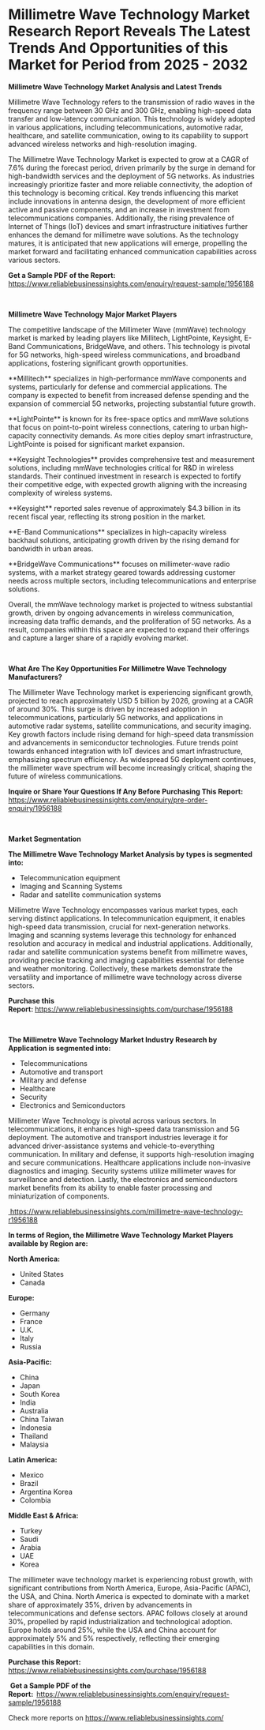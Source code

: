 <p><h1>Millimetre Wave Technology Market Research Report Reveals The Latest Trends And Opportunities of this Market for Period from 2025 - 2032</h1></p><p><strong>Millimetre Wave Technology Market Analysis and Latest Trends</strong></p>
<p><p>Millimetre Wave Technology refers to the transmission of radio waves in the frequency range between 30 GHz and 300 GHz, enabling high-speed data transfer and low-latency communication. This technology is widely adopted in various applications, including telecommunications, automotive radar, healthcare, and satellite communication, owing to its capability to support advanced wireless networks and high-resolution imaging.</p><p>The Millimetre Wave Technology Market is expected to grow at a CAGR of 7.6% during the forecast period, driven primarily by the surge in demand for high-bandwidth services and the deployment of 5G networks. As industries increasingly prioritize faster and more reliable connectivity, the adoption of this technology is becoming critical. Key trends influencing this market include innovations in antenna design, the development of more efficient active and passive components, and an increase in investment from telecommunications companies. Additionally, the rising prevalence of Internet of Things (IoT) devices and smart infrastructure initiatives further enhances the demand for millimetre wave solutions. As the technology matures, it is anticipated that new applications will emerge, propelling the market forward and facilitating enhanced communication capabilities across various sectors.</p></p>
<p><strong>Get a Sample PDF of the Report:&nbsp;</strong> <a href="https://www.reliablebusinessinsights.com/enquiry/request-sample/1956188?utm_campaign=2323&utm_medium=2&utm_source=Github&utm_content=ia&utm_term=17022025&utm_id=millimetre-wave-technology">https://www.reliablebusinessinsights.com/enquiry/request-sample/1956188</a></p>
<p>&nbsp;</p>
<p><strong>Millimetre Wave Technology Major Market Players</strong></p>
<p><p>The competitive landscape of the Millimeter Wave (mmWave) technology market is marked by leading players like Millitech, LightPointe, Keysight, E-Band Communications, BridgeWave, and others. This technology is pivotal for 5G networks, high-speed wireless communications, and broadband applications, fostering significant growth opportunities.</p><p>**Millitech** specializes in high-performance mmWave components and systems, particularly for defense and commercial applications. The company is expected to benefit from increased defense spending and the expansion of commercial 5G networks, projecting substantial future growth.</p><p>**LightPointe** is known for its free-space optics and mmWave solutions that focus on point-to-point wireless connections, catering to urban high-capacity connectivity demands. As more cities deploy smart infrastructure, LightPointe is poised for significant market expansion.</p><p>**Keysight Technologies** provides comprehensive test and measurement solutions, including mmWave technologies critical for R&D in wireless standards. Their continued investment in research is expected to fortify their competitive edge, with expected growth aligning with the increasing complexity of wireless systems.</p><p>**Keysight** reported sales revenue of approximately $4.3 billion in its recent fiscal year, reflecting its strong position in the market. </p><p>**E-Band Communications** specializes in high-capacity wireless backhaul solutions, anticipating growth driven by the rising demand for bandwidth in urban areas. </p><p>**BridgeWave Communications** focuses on millimeter-wave radio systems, with a market strategy geared towards addressing customer needs across multiple sectors, including telecommunications and enterprise solutions.</p><p>Overall, the mmWave technology market is projected to witness substantial growth, driven by ongoing advancements in wireless communication, increasing data traffic demands, and the proliferation of 5G networks. As a result, companies within this space are expected to expand their offerings and capture a larger share of a rapidly evolving market.</p></p>
<p>&nbsp;</p>
<p><strong>What Are The Key Opportunities For Millimetre Wave Technology Manufacturers?</strong></p>
<p><p>The Millimeter Wave Technology market is experiencing significant growth, projected to reach approximately USD 5 billion by 2026, growing at a CAGR of around 30%. This surge is driven by increased adoption in telecommunications, particularly 5G networks, and applications in automotive radar systems, satellite communications, and security imaging. Key growth factors include rising demand for high-speed data transmission and advancements in semiconductor technologies. Future trends point towards enhanced integration with IoT devices and smart infrastructure, emphasizing spectrum efficiency. As widespread 5G deployment continues, the millimeter wave spectrum will become increasingly critical, shaping the future of wireless communications.</p></p>
<p><strong>Inquire or Share Your Questions If Any Before Purchasing This Report:</strong> <a href="https://www.reliablebusinessinsights.com/enquiry/pre-order-enquiry/1956188?utm_campaign=2323&utm_medium=2&utm_source=Github&utm_content=ia&utm_term=17022025&utm_id=millimetre-wave-technology">https://www.reliablebusinessinsights.com/enquiry/pre-order-enquiry/1956188</a></p>
<p>&nbsp;</p>
<p><strong>Market Segmentation</strong></p>
<p><strong>The Millimetre Wave Technology Market Analysis by types is segmented into:</strong></p>
<p><ul><li>Telecommunication equipment</li><li>Imaging and Scanning Systems</li><li>Radar and satellite communication systems</li></ul></p>
<p><p>Millimetre Wave Technology encompasses various market types, each serving distinct applications. In telecommunication equipment, it enables high-speed data transmission, crucial for next-generation networks. Imaging and scanning systems leverage this technology for enhanced resolution and accuracy in medical and industrial applications. Additionally, radar and satellite communication systems benefit from millimetre waves, providing precise tracking and imaging capabilities essential for defense and weather monitoring. Collectively, these markets demonstrate the versatility and importance of millimetre wave technology across diverse sectors.</p></p>
<p><strong>Purchase this Report:&nbsp;</strong><a href="https://www.reliablebusinessinsights.com/purchase/1956188?utm_campaign=2323&utm_medium=2&utm_source=Github&utm_content=ia&utm_term=17022025&utm_id=millimetre-wave-technology">https://www.reliablebusinessinsights.com/purchase/1956188</a></p>
<p>&nbsp;</p>
<p><strong>The Millimetre Wave Technology Market Industry Research by Application is segmented into:</strong></p>
<p><ul><li>Telecommunications</li><li>Automotive and transport</li><li>Military and defense</li><li>Healthcare</li><li>Security</li><li>Electronics and Semiconductors</li></ul></p>
<p><p>Millimeter Wave Technology is pivotal across various sectors. In telecommunications, it enhances high-speed data transmission and 5G deployment. The automotive and transport industries leverage it for advanced driver-assistance systems and vehicle-to-everything communication. In military and defense, it supports high-resolution imaging and secure communications. Healthcare applications include non-invasive diagnostics and imaging. Security systems utilize millimeter waves for surveillance and detection. Lastly, the electronics and semiconductors market benefits from its ability to enable faster processing and miniaturization of components.</p></p>
<p><a href="https://www.reliablebusinessinsights.com/millimetre-wave-technology-r1956188?utm_campaign=2323&utm_medium=2&utm_source=Github&utm_content=ia&utm_term=17022025&utm_id=millimetre-wave-technology">&nbsp;https://www.reliablebusinessinsights.com/millimetre-wave-technology-r1956188</a></p>
<p><strong>In terms of Region, the Millimetre Wave Technology Market Players available by Region are:</strong></p>
<p>
    <p> <strong> North America: </strong>
        <ul>
            <li>United States</li>
            <li>Canada</li>
        </ul>
        </p> 
    <p> <strong> Europe: </strong>
        <ul>
            <li>Germany</li>
            <li>France</li>
            <li>U.K.</li>
            <li>Italy</li>
            <li>Russia</li>
        </ul>
        </p> 
    <p> <strong> Asia-Pacific: </strong>
        <ul>
            <li>China</li>
            <li>Japan</li>
            <li>South Korea</li>
            <li>India</li>
            <li>Australia</li>
            <li>China Taiwan</li>
            <li>Indonesia</li>
            <li>Thailand</li>
            <li>Malaysia</li>
        </ul>
        </p> 
    <p> <strong> Latin America: </strong>
        <ul>
            <li>Mexico</li>
            <li>Brazil</li>
            <li>Argentina Korea</li>
            <li>Colombia</li>
        </ul>
        </p> 
    <p> <strong> Middle East & Africa: </strong>
        <ul>
            <li>Turkey</li>
            <li>Saudi</li>
            <li>Arabia</li>
            <li>UAE</li>
            <li>Korea</li>
        </ul>
    </p>
    </p>
<p><p>The millimeter wave technology market is experiencing robust growth, with significant contributions from North America, Europe, Asia-Pacific (APAC), the USA, and China. North America is expected to dominate with a market share of approximately 35%, driven by advancements in telecommunications and defense sectors. APAC follows closely at around 30%, propelled by rapid industrialization and technological adoption. Europe holds around 25%, while the USA and China account for approximately 5% and 5% respectively, reflecting their emerging capabilities in this domain.</p></p>
<p><strong>Purchase this Report: </strong><a href="https://www.reliablebusinessinsights.com/purchase/1956188?utm_campaign=2323&utm_medium=2&utm_source=Github&utm_content=ia&utm_term=17022025&utm_id=millimetre-wave-technology">https://www.reliablebusinessinsights.com/purchase/1956188</a></p>
<p>&nbsp;<strong>Get a Sample PDF of the Report:&nbsp;&nbsp;</strong><a href="https://www.reliablebusinessinsights.com/enquiry/request-sample/1956188?utm_campaign=2323&utm_medium=2&utm_source=Github&utm_content=ia&utm_term=17022025&utm_id=millimetre-wave-technology">https://www.reliablebusinessinsights.com/enquiry/request-sample/1956188</a></p>
<p><strong></strong></p>
<p>Check more reports on <a href="https://www.reliablebusinessinsights.com/?utm_campaign=2323&utm_medium=2&utm_source=Github&utm_content=ia&utm_term=17022025&utm_id=millimetre-wave-technology">https://www.reliablebusinessinsights.com/</a></p>